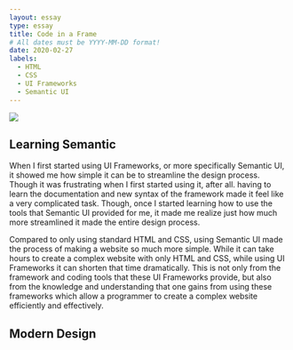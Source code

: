 ```yaml
---
layout: essay
type: essay
title: Code in a Frame
# All dates must be YYYY-MM-DD format!
date: 2020-02-27
labels:
  - HTML
  - CSS
  - UI Frameworks
  - Semantic UI
---
```


<img class="ui image" src="../images/SemanticUI.png">

## Learning Semantic

When I first started using UI Frameworks, or more specifically Semantic UI, it showed me how simple it can be to streamline the design process. Though it was frustrating when I first started using it, after all. having to learn the documentation and new syntax of the framework made it feel like a very complicated task. Though, once I started learning how to use the tools that Semantic UI provided for me, it made me realize just how much more streamlined it made the entire design process. 

Compared to only using standard HTML and CSS, using Semantic UI made the process of making a website so much more simple. While it can take hours to create a complex website with only HTML and CSS, while using UI Frameworks it can shorten that time dramatically. This is not only from the framework and coding tools that these UI Frameworks provide, but also from the knowledge and understanding that one gains from using these frameworks which allow a programmer to create a complex website efficiently and effectively.

## Modern Design


